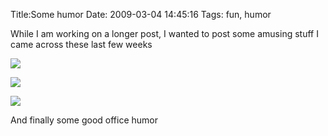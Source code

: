 Title:Some humor
Date: 2009-03-04 14:45:16
Tags: fun, humor

While I am working on a longer post, I wanted to post some amusing stuff I
came across these last few weeks

  

[ ![](/static/images/biblesw2-300x240.jpg)](/static/images/biblesw2.jpg)

  

![](/static/images/12178467962062-286x300.jpg)

  

![](/static/images/1226780627275-240x300.jpg)

  

And finally some good office humor

